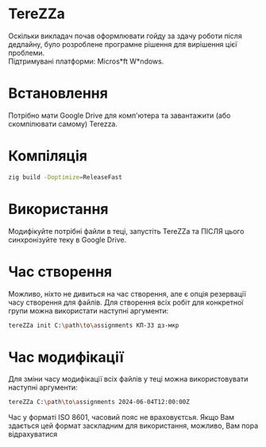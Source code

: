 # TereZZa
Оскільки викладач почав оформлювати гойду за здачу роботи після дедлайну, було розроблене програмне рішення для вирішення цієї проблеми.  
Підтримувані платформи: Micros\*ft W\*ndows.
# Встановлення
Потрібно мати Google Drive для комп'ютера та завантажити (або скомпілювати самому) Terezza.  
# Компіляція
```bash
zig build -Doptimize=ReleaseFast
```
# Використання
Модифікуйте потрібні файли в теці, запустіть TereZZa та ПІСЛЯ цього синхронізуйте теку в Google Drive.
# Час створення
Можливо, ніхто не дивиться на час створення, але є опція резервації часу створення для файлів. Для створення всіх робіт для конкретної групи можна використати наступні аргументи:
```bash
tereZZa init C:\path\to\assignments КП-33 дз-мкр
```
# Час модифікації
Для зміни часу модифікації всіх файлів у теці можна використовувати наступні аргументи:
```bash
tereZZa C:\path\to\assignments 2024-06-04T12:00:00Z
```
Час у форматі ISO 8601, часовий пояс не враховуєтсья. Якщо Вам здається цей формат заскладним для використання, можливо, Вам пора відрахуватися
